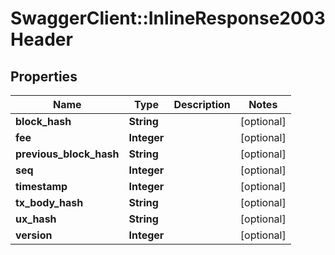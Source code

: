 # SwaggerClient::InlineResponse2003Header

## Properties
Name | Type | Description | Notes
------------ | ------------- | ------------- | -------------
**block_hash** | **String** |  | [optional] 
**fee** | **Integer** |  | [optional] 
**previous_block_hash** | **String** |  | [optional] 
**seq** | **Integer** |  | [optional] 
**timestamp** | **Integer** |  | [optional] 
**tx_body_hash** | **String** |  | [optional] 
**ux_hash** | **String** |  | [optional] 
**version** | **Integer** |  | [optional] 


